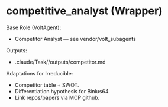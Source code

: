 # competitive_analyst (Wrapper)

Base Role (VoltAgent):
- Competitor Analyst — see vendor/volt_subagents

Outputs:
- .claude/Task/<idea>/outputs/competitor.md

Adaptations for Irreducible:
- Competitor table + SWOT.
- Differentiation hypothesis for Binius64.
- Link repos/papers via MCP github.
